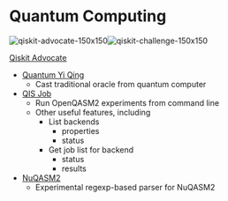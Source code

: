 # Quantum Computing

![qiskit-advocate-150x150](https://images.youracclaim.com/size/150x150/images/377a853f-f995-4e81-aa32-7c0b382a6ef4/IBM_Qiskit_Advocate_-_Advanced.png)![qiskit-challenge-150x150](https://images.youracclaim.com/size/150x150/images/1b49991b-1be4-4078-bb7e-96e45599db98/IBM_Quantum_Challenge_2020_Achievement.png)

[Qiskit Advocate](https://www.youracclaim.com/badges/27976146-e4a9-47c6-8a2d-f7e932ea3177/embedded)
* [Quantum Yi Qing](https://github.com/jwoehr/quantum_yiqing)
  * Cast traditional oracle from quantum computer
* [QIS Job](https://github.com/jwoehr/qis_job)
  * Run OpenQASM2 experiments from command line
  * Other useful features, including
    * List backends
      * properties
      * status
    * Get job list for backend
      * status
      * results
* [NuQASM2](https://github.com/jwoehr/nuqasm2)
  * Experimental regexp-based parser for NuQASM2
